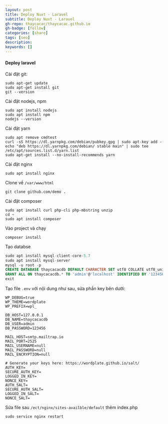 ```yaml
---
layout: post
title: Deploy Nuxt - Laravel
subtitle: Deploy Nuxt - Laravel
gh-repo: thaycacac/thaycacac.github.io
gh-badge: [follow]
categories: [share]
tags: [seo]
description:
keywords: []
---
```


#### Deploy laravel

Cài đặt git:

```ssh
sudo apt-get update
sudo apt-get install git
git --version
```

Cài đặt nodejs, npm

```ssh
sudo apt install nodejs
sudo apt install npm
nodejs --version
```

Cài đặt yarn

```ssh
sudo apt remove cmdtest
curl -sS https://dl.yarnpkg.com/debian/pubkey.gpg | sudo apt-key add -
echo "deb https://dl.yarnpkg.com/debian/ stable main" | sudo tee /etc/apt/sources.list.d/yarn.list
sudo apt-get install --no-install-recommends yarn
```

Cài đặt nginx

```ssh
sudo apt install nginx
```

Clone về `/var/www/html`

```ssh
git clone github.com/demo .
```

Cài đặt composer

```ssh
sudo apt install curl php-cli php-mbstring unzip
cd ~
sudo apt install composer
```

Vào project và chạy

```ssh
composer install
```

Tạo databse

```sql
sudo apt install mysql-client-core-5.7
sudo apt install mysql-server
mysql -u root -p
CREATE DATABASE thaycacacdb DEFAULT CHARACTER SET utf8 COLLATE utf8_unicode_ci;
GRANT ALL ON thaycacacdb.* TO 'admin'@'localhost' IDENTIFIED BY '123456'
exit
```

Tạo file `.env` với nội dung như sau, sửa phần key bên dưới:

```ssh
WP_DEBUG=true
WP_THEME=wordplate
WP_PREFIX=wpl_

DB_HOST=127.0.0.1
DB_NAME=thaycacacdb
DB_USER=admin
DB_PASSWORD=123456

MAIL_HOST=smtp.mailtrap.io
MAIL_PORT=2525
MAIL_USERNAME=null
MAIL_PASSWORD=null
MAIL_ENCRYPTION=null

# Generate your keys here: https://wordplate.github.io/salt/
AUTH_KEY=
SECURE_AUTH_KEY=
LOGGED_IN_KEY=
NONCE_KEY=
AUTH_SALT=
SECURE_AUTH_SALT=
LOGGED_IN_SALT=
NONCE_SALT=
```

Sửa file sau `/ect/nginx/sites-availble/default` thêm index.php

```ssh
sudo service nginx restart
```
